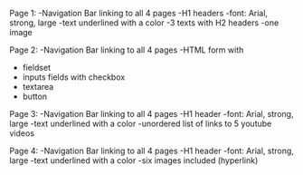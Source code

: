 Page 1:
-Navigation Bar linking to all 4 pages
-H1 headers
 -font: Arial, strong, large
 -text underlined with a color
 -3 texts with H2 headers
-one image

Page 2:
-Navigation Bar linking to all 4 pages
-HTML form with
 - fieldset
 - inputs fields with checkbox
 - textarea
 - button

Page 3:
-Navigation Bar linking to all 4 pages
-H1 header
 -font: Arial, strong, large
 -text underlined with a color
-unordered list of links to 5 youtube videos

Page 4:
-Navigation Bar linking to all 4 pages
-H1 header
 -font: Arial, strong, large
 -text underlined with a color
-six images included (hyperlink)
